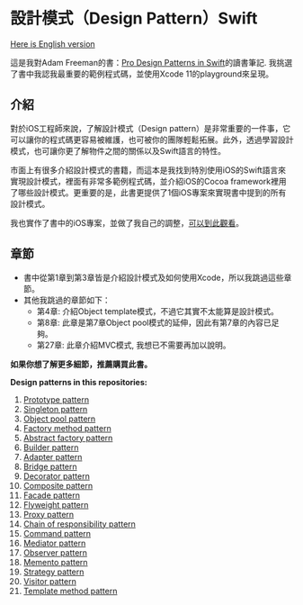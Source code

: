 # 設計模式（Design Pattern）Swift

[Here is English version](https://github.com/hayasilin/design-pattern-swift/blob/master/README.md)

這是我對Adam Freeman的書：[Pro Design Patterns in Swift](https://www.amazon.com/Design-Patterns-Swift-Adam-Freeman/dp/148420395X)的讀書筆記. 我挑選了書中我認我最重要的範例程式碼，並使用Xcode 11的playground來呈現。

## 介紹

對於iOS工程師來說，了解設計模式（Design pattern）是非常重要的一件事，它可以讓你的程式碼更容易被維護，也可被你的團隊輕鬆拓展。此外，透過學習設計模式，也可讓你更了解物件之間的關係以及Swift語言的特性。

市面上有很多介紹設計模式的書籍，而這本是我找到特別使用iOS的Swift語言來實現設計模式，裡面有非常多範例程式碼，並介紹iOS的Cocoa framework裡用了哪些設計模式。更重要的是，此書更提供了1個iOS專案來實現書中提到的所有設計模式。

我也實作了書中的iOS專案，並做了我自己的調整，[可以到此觀看](https://github.com/hayasilin/design-pattern-swift-demo-project)。

## 章節

- 書中從第1章到第3章皆是介紹設計模式及如何使用Xcode，所以我跳過這些章節。
- 其他我跳過的章節如下：
  - 第4章: 介紹Object template模式，不過它其實不太能算是設計模式。
  - 第8章: 此章是第7章Object pool模式的延伸，因此有第7章的內容已足夠。
  - 第27章: 此章介紹MVC模式, 我想已不需要再加以說明。

**如果你想了解更多細節，推薦購買此書。**

**Design patterns in this repositories:**

1. [Prototype pattern](https://github.com/hayasilin/design-pattern-swift/blob/master/05_PrototypePattern.playground/Contents.swift)
2. [Singleton pattern](https://github.com/hayasilin/design-pattern-swift/blob/master/06_SingletonPattern.playground/Contents.swift)
3. [Object pool pattern](https://github.com/hayasilin/design-pattern-swift/blob/master/07_ObjectPoolPattern.playground/Contents.swift)
4. [Factory method pattern](https://github.com/hayasilin/design-pattern-swift/blob/master/09_FactoryMethodPattern.playground/Contents.swift)
5. [Abstract factory pattern](https://github.com/hayasilin/design-pattern-swift/blob/master/10_AbstractFactoryPattern.playground/Contents.swift)
6. [Builder pattern](https://github.com/hayasilin/design-pattern-swift/blob/master/11_BuilderPattern.playground/Contents.swift)
7. [Adapter pattern](https://github.com/hayasilin/design-pattern-swift/blob/master/12_AdapterPattern.playground/Contents.swift)
8. [Bridge pattern](https://github.com/hayasilin/design-pattern-swift/blob/master/13_BridgePattern.playground/Contents.swift)
9. [Decorator pattern](https://github.com/hayasilin/design-pattern-swift/blob/master/14_DecoratorPattern.playground/Contents.swift)
10. [Composite pattern](https://github.com/hayasilin/design-pattern-swift/blob/master/15_CompositePattern.playground/Contents.swift)
11. [Facade pattern](https://github.com/hayasilin/design-pattern-swift/blob/master/16_FacadePattern.playground/Contents.swift)
12. [Flyweight pattern](https://github.com/hayasilin/design-pattern-swift/blob/master/17_FlyweightPattern.playground/Contents.swift)
13. [Proxy pattern](https://github.com/hayasilin/design-pattern-swift/blob/master/18_ProxyPattern.playground/Contents.swift)
14. [Chain of responsibility pattern](https://github.com/hayasilin/design-pattern-swift/blob/master/19_ChainOfResponsibilityPattern.playground/Contents.swift)
15. [Command pattern](https://github.com/hayasilin/design-pattern-swift/blob/master/20_CommandPattern.playground/Contents.swift)
16. [Mediator pattern](https://github.com/hayasilin/design-pattern-swift/blob/master/21_MediatorPattern.playground/Contents.swift)
17. [Observer pattern](https://github.com/hayasilin/design-pattern-swift/blob/master/22_ObserverPattern.playground/Contents.swift)
18. [Memento pattern](https://github.com/hayasilin/design-pattern-swift/blob/master/23_MementoPattern.playground/Contents.swift)
19. [Strategy pattern](https://github.com/hayasilin/design-pattern-swift/blob/master/24_StrategyPattern.playground/Contents.swift)
20. [Visitor pattern](https://github.com/hayasilin/design-pattern-swift/blob/master/25_VisitorPattern.playground/Contents.swift)
21. [Template method pattern](https://github.com/hayasilin/design-pattern-swift/blob/master/26_TemplateMethodPattern.playground/Contents.swift)